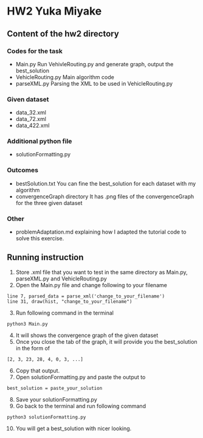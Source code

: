 # HW2 Yuka Miyake
## Content of the hw2 directory
### Codes for the task
- Main.py
Run VehivleRouting.py and generate graph, output the best_solution
- VehicleRouting.py
Main algorithm code
- parseXML.py
Parsing the XML to be used in VehicleRouting.py

### Given dataset
- data_32.xml
- data_72.xml
- data_422.xml

### Additional python file
- solutionFormatting.py

### Outcomes
- bestSolution.txt
You can fine the best_solution for each dataset with my algorithm
- convergenceGraph directory
It has .png files of the convergenceGraph for the three given dataset

### Other
- problemAdaptation.md
explaining how I adapted the tutorial code to solve this exercise.

## Running instruction
1. Store .xml file that you want to test in the same directory as Main.py, parseXML.py and VehicleRouting.py
2. Open the Main.py file and change following to your filename 
```
line 7, parsed_data = parse_xml('change_to_your_filename')
line 31, draw(hist, "change_to_your_filename")
```
3. Run following command in the terminal
```
python3 Main.py
```
4. It will shows the convergence graph of the given dataset
5. Once you close the tab of the graph, it will provide you the best_solution in the form of
```
[2, 3, 23, 28, 4, 0, 3, ...]
```
6. Copy that output.
7. Open solutionFormatting.py and paste the output to 
```
best_solution = paste_your_solution
```

8. Save your solutionFormatting.py
9. Go back to the terminal and run following command
```
python3 solutionFormatting.py
```
10. You will get a best_solution with nicer looking.